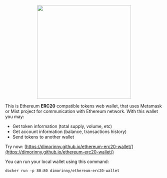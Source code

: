 <div align="center">
	<img height="300px" src="https://raw.githubusercontent.com/dimorinny/ethereum-erc20-wallet/master/art/logo.png">
</div>

This is Ethereum **ERC20** compatible tokens web wallet, that uses Metamask or Mist project for communication with Ethereum network. With this wallet you may:

* Get token information (total supply, volume, etc)
* Get account information (balance, transactions history)
* Send tokens to another wallet

Try now: [https://dimorinny.github.io/ethereum-erc20-wallet/](https://dimorinny.github.io/ethereum-erc20-wallet/)

You can run your local wallet using this command:

```
docker run -p 80:80 dimorinny/ethereum-erc20-wallet
```
